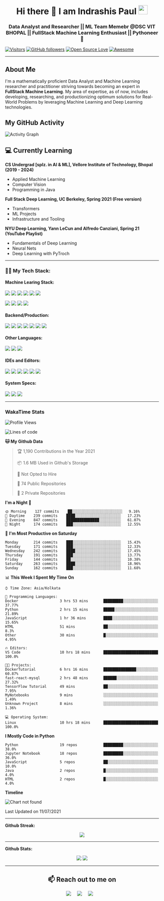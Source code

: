 <h1 align="center">Hi there 👋 I am  Indrashis Paul  <img src="https://emojis.slackmojis.com/emojis/images/1531849430/4246/blob-sunglasses.gif?1531849430" width="30"/></h1>

<h3 align="center">Data Analyst and Researcher || ML Team Memebr @DSC VIT BHOPAL || FullStack Machine Learning Enthusiast || Pythoneer 🐍</h3>


[![Visitors](https://visitor-badge.glitch.me/badge?page_id=IndraP24.visitor-badge)](https://github.com/IndraP24)
[![GitHub followers](https://img.shields.io/github/followers/IndraP24.svg?style=social&label=Follow)](https://github.com/IndraP24?tab=followers)
[![Open Source Love](https://badges.frapsoft.com/os/v2/open-source.svg?v=103)](https://github.com/IndraP24) 
[![Awesome](https://cdn.rawgit.com/sindresorhus/awesome/d7305f38d29fed78fa85652e3a63e154dd8e8829/media/badge.svg)](https://github.com/IndraP24)

---

<h2>About Me</h2>

I'm a mathematically proficient Data Analyst and Machine Learning researcher and practitioner striving towards becoming an expert in **FullStack Machine Learning**. My area of expertise, as of now, includes developing, researching, and productionizing optimum solutions for Real-World Problems by leveraging Machine Learning and Deep Learning technologies.

<h2>My GitHub Activity</h2>

![Activity Graph](https://activity-graph.herokuapp.com/graph?username=IndraP24&theme=github)

<h2>💻 Currently Learning</h2>

__CS Undergrad [splz. in AI & ML], Vellore Institute of Technology, Bhopal (2019 - 2024)__
- Applied Machine Learning
- Computer Vision
- Programming in Java

__Full Stack Deep Learning, UC Berkeley, Spring 2021 (Free version)__
- Transformers
- ML Projects
- Infrastructure and Tooling

__NYU Deep Learning, Yann LeCun and Alfredo Canziani, Spring 21 (YouTube Playlist)__
- Fundamentals of Deep Learning
- Neural Nets
- Deep Learning with PyTroch

---

### 👨‍💻 My Tech Stack:
#### Machine Learing Stack:

<a><img src="https://img.shields.io/badge/python%20-%2314354C.svg?&style=for-the-badge&logo=python&logoColor=yellow"/></a>
<a><img src="https://img.shields.io/badge/Numpy-777BB4?style=for-the-badge&logo=numpy&logoColor=white"/></a>
<a><img src="https://img.shields.io/badge/Pandas%20-%23150458.svg?&style=for-the-badge&logo=Pandas&logoColor=white"/></a>
<a><img src="https://img.shields.io/badge/Matplotlib%20-%2311557c.svg?&style=for-the-badge&logo=matplotlib&logoColor=white"/></a>
<a><img src="https://img.shields.io/badge/Seaborn%20-%2314354C.svg?&style=for-the-badge&logo=seaborn&logoColor=white"/></a>
<a><img src="https://img.shields.io/badge/scikit_learn-F7931E?style=for-the-badge&logo=scikit-learn&logoColor=white"/></a>

<a><img src="https://img.shields.io/badge/PyTorch%20-%239932CC.svg?&style=for-the-badge&logo=PyTorch&logoColor=red"/></a>
<a><img src="https://img.shields.io/badge/TensorFlow%20-%23FF6F00.svg?&style=for-the-badge&logo=TensorFlow&logoColor=white" /></a>
<a><img src="https://img.shields.io/badge/Keras-D00000?style=for-the-badge&logo=Keras&logoColor=white"/></a>
<a><img src="https://img.shields.io/badge/OpenCV-27338e?style=for-the-badge&logo=OpenCV&logoColor=white"/></a>
</br>

#### Backend/Production:
<a><img src="https://img.shields.io/badge/fastapi-109989?style=for-the-badge&logo=FASTAPI&logoColor=white"/></a>
<a><img src="https://img.shields.io/badge/Flask-000000?style=for-the-badge&logo=flask&logoColor=white"/></a>
<a><img src="https://img.shields.io/badge/Streamlit-FF4B4B?style=for-the-badge&logo=Streamlit&logoColor=white"/></a>
<a><img src="https://img.shields.io/badge/Docker-2CA5E0?style=for-the-badge&logo=docker&logoColor=white"/></a>
<a><img src="https://img.shields.io/badge/GitHub_Actions-2088FF?style=for-the-badge&logo=github-actions&logoColor=white"/></a>
<a><img src="https://img.shields.io/badge/Heroku-430098?style=for-the-badge&logo=heroku&logoColor=white"/></a>
<a><img src="https://img.shields.io/badge/DVC-945DD6?style=for-the-badge&logo=dataversioncontrol&logoColor=white"/></a>

#### Other Languages:
<a><img src="https://img.shields.io/badge/Java-ED8B00?style=for-the-badge&logo=java&logoColor=white"/></a>
<a><img src="https://img.shields.io/badge/C%2B%2B-00599C?style=for-the-badge&logo=c%2B%2B&logoColor=white"/></a>
<a><img src="https://img.shields.io/badge/C-00599C?style=for-the-badge&logo=c&logoColor=white"/></a>

#### IDEs and Editors:
<a><img src="https://img.shields.io/badge/Visual_Studio_Code-0078D4?style=for-the-badge&logo=visual%20studio%20code&logoColor=white"/></a>
<a><img src="https://img.shields.io/badge/conda-342B029.svg?&style=for-the-badge&logo=anaconda&logoColor=white"/></a>
<a><img src="https://img.shields.io/badge/Jupyter-F37626.svg?&style=for-the-badge&logo=Jupyter&logoColor=white"/></a>
<a><img src="https://img.shields.io/badge/IntelliJIDEA-000000.svg?style=for-the-badge&logo=intellij-idea&logoColor=white"/></a>
<a><img src="https://img.shields.io/badge/sublime_text-%23575757.svg?&style=for-the-badge&logo=sublime-text&logoColor=important"/></a>
<a><img src="https://img.shields.io/badge/Colab-F9AB00?style=for-the-badge&logo=googlecolab&color=525252"/></a>


#### System Specs:
<a><img src="https://img.shields.io/badge/Pop!_OS-DELL_INSPIRON_15-0078D6?style=for-the-badge&logo=popos&logoColor=white"/></a>
<a><img src="https://img.shields.io/badge/Intel-Core_i5_8th-0071C5?style=for-the-badge&logo=intel&logoColor=white"/></a>
<a><img src="https://img.shields.io/badge/NVIDIA-GeForce%20MX150-76B900?style=for-the-badge&logo=nvidia&logoColor=white"/></a>

---
### WakaTime Stats
<!--START_SECTION:waka-->
![Profile Views](http://img.shields.io/badge/Profile%20Views-311-blue)

![Lines of code](https://img.shields.io/badge/From%20Hello%20World%20I%27ve%20Written-2.2%20million%20lines%20of%20code-blue)

**🐱 My Github Data** 

> 🏆 1,190 Contributions in the Year 2021
 > 
> 📦 1.6 MB Used in Github's Storage 
 > 
> 🚫 Not Opted to Hire
 > 
> 📜 74 Public Repositories 
 > 
> 🔑 2 Private Repositories  
 > 
**I'm a Night 🦉** 

```text
🌞 Morning    127 commits    ██░░░░░░░░░░░░░░░░░░░░░░░   9.16% 
🌆 Daytime    239 commits    ████░░░░░░░░░░░░░░░░░░░░░   17.23% 
🌃 Evening    847 commits    ███████████████░░░░░░░░░░   61.07% 
🌙 Night      174 commits    ███░░░░░░░░░░░░░░░░░░░░░░   12.55%

```
📅 **I'm Most Productive on Saturday** 

```text
Monday       214 commits    ███░░░░░░░░░░░░░░░░░░░░░░   15.43% 
Tuesday      171 commits    ███░░░░░░░░░░░░░░░░░░░░░░   12.33% 
Wednesday    242 commits    ████░░░░░░░░░░░░░░░░░░░░░   17.45% 
Thursday     191 commits    ███░░░░░░░░░░░░░░░░░░░░░░   13.77% 
Friday       144 commits    ██░░░░░░░░░░░░░░░░░░░░░░░   10.38% 
Saturday     263 commits    ████░░░░░░░░░░░░░░░░░░░░░   18.96% 
Sunday       162 commits    ███░░░░░░░░░░░░░░░░░░░░░░   11.68%

```


📊 **This Week I Spent My Time On** 

```text
⌚︎ Time Zone: Asia/Kolkata

💬 Programming Languages: 
Docker                   3 hrs 53 mins       █████████░░░░░░░░░░░░░░░░   37.77% 
Python                   2 hrs 15 mins       █████░░░░░░░░░░░░░░░░░░░░   21.89% 
JavaScript               1 hr 36 mins        ████░░░░░░░░░░░░░░░░░░░░░   15.65% 
HTML                     51 mins             ██░░░░░░░░░░░░░░░░░░░░░░░   8.3% 
Other                    30 mins             █░░░░░░░░░░░░░░░░░░░░░░░░   4.95%

🔥 Editors: 
VS Code                  10 hrs 18 mins      █████████████████████████   100.0%

🐱‍💻 Projects: 
DockerTutorial           6 hrs 16 mins       ███████████████░░░░░░░░░░   60.87% 
fast-react-mysql         2 hrs 48 mins       ██████░░░░░░░░░░░░░░░░░░░   27.32% 
TensorFlow Tutorial      49 mins             ██░░░░░░░░░░░░░░░░░░░░░░░   7.95% 
MyNotebooks              9 mins              ░░░░░░░░░░░░░░░░░░░░░░░░░   1.49% 
Unknown Project          8 mins              ░░░░░░░░░░░░░░░░░░░░░░░░░   1.36%

💻 Operating System: 
Linux                    10 hrs 18 mins      █████████████████████████   100.0%

```

**I Mostly Code in Python** 

```text
Python                   19 repos            █████████░░░░░░░░░░░░░░░░   38.0% 
Jupyter Notebook         18 repos            █████████░░░░░░░░░░░░░░░░   36.0% 
JavaScript               5 repos             ██░░░░░░░░░░░░░░░░░░░░░░░   10.0% 
Java                     2 repos             █░░░░░░░░░░░░░░░░░░░░░░░░   4.0% 
HTML                     2 repos             █░░░░░░░░░░░░░░░░░░░░░░░░   4.0%

```


**Timeline**

![Chart not found](https://raw.githubusercontent.com/IndraP24/IndraP24/main/charts/bar_graph.png) 


 Last Updated on 11/07/2021
<!--END_SECTION:waka-->

---

**Github Streak:**
<p align = "center">
  <img src = "https://github-readme-streak-stats.herokuapp.com/?user=IndraP24&line_height=30&theme=dracula">
</p>

---

**Github Stats:**

<p align="center">
  
  <img src="https://github-readme-stats.vercel.app/api?username=IndraP24&show_icons=true&line_height=24&theme=dracula&include_all_commits=true&count_private=true">
  <img src="https://github-readme-stats.vercel.app/api/top-langs/?username=IndraP24&count_private=true&line_height=40&theme=dracula&layout=compact&langs_count=8">

</p>

---

 <h2 align="center">📫 Reach out to me on</h2>
  <p align="center">
    <a target="_blank"href="https://www.linkedin.com/in/indrashis-paul-ba84b6194"><img src="https://img.shields.io/badge/linkedin-%230077B5.svg?&style=for-the-badge&logo=linkedin&logoColor=white" /></a>&nbsp;&nbsp;&nbsp;&nbsp;
    <a target="_blank"href="https://twitter.com/PaulIndrashis"><img src="https://img.shields.io/badge/twitter-%231DA1F2.svg?&style=for-the-badge&logo=twitter&logoColor=white" /></a>&nbsp;&nbsp;&nbsp;&nbsp;
    <a href="mailto:indrashis985@gmail.com?subject=Hello%20Indrashis,%20From%20Github"><img src="https://img.shields.io/badge/gmail-%23D14836.svg?&style=for-the-badge&logo=gmail&logoColor=white" /></a>&nbsp;&nbsp;&nbsp;&nbsp;
  </p>



